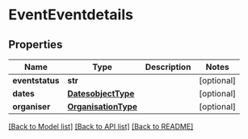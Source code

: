 # EventEventdetails

## Properties
Name | Type | Description | Notes
------------ | ------------- | ------------- | -------------
**eventstatus** | **str** |  | [optional] 
**dates** | [**DatesobjectType**](DatesobjectType.md) |  | [optional] 
**organiser** | [**OrganisationType**](OrganisationType.md) |  | [optional] 

[[Back to Model list]](../README.md#documentation-for-models) [[Back to API list]](../README.md#documentation-for-api-endpoints) [[Back to README]](../README.md)

